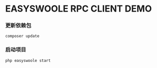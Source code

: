 # EASYSWOOLE RPC CLIENT DEMO
### 更新依赖包
````
composer update
````

### 启动项目
````
php easyswoole start
````
  